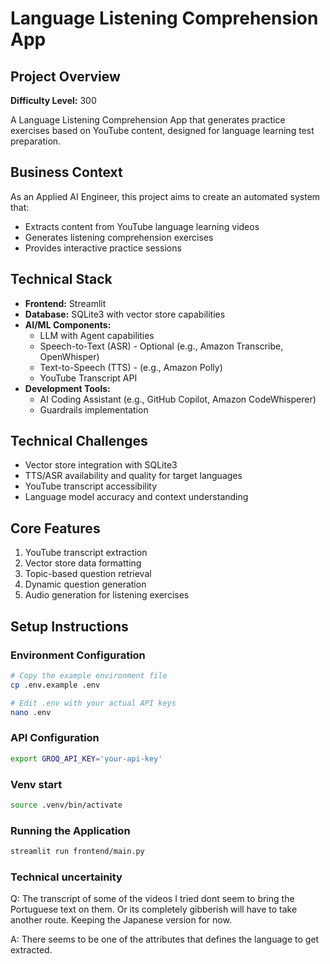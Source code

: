 # Language Listening Comprehension App

## Project Overview
**Difficulty Level:** 300

A Language Listening Comprehension App that generates practice exercises based on YouTube content, designed for language learning test preparation.

## Business Context
As an Applied AI Engineer, this project aims to create an automated system that:
- Extracts content from YouTube language learning videos
- Generates listening comprehension exercises
- Provides interactive practice sessions

## Technical Stack
- **Frontend:** Streamlit
- **Database:** SQLite3 with vector store capabilities
- **AI/ML Components:**
  - LLM with Agent capabilities
  - Speech-to-Text (ASR) - Optional (e.g., Amazon Transcribe, OpenWhisper)
  - Text-to-Speech (TTS) - (e.g., Amazon Polly)
  - YouTube Transcript API
- **Development Tools:**
  - AI Coding Assistant (e.g., GitHub Copilot, Amazon CodeWhisperer)
  - Guardrails implementation

## Technical Challenges
- Vector store integration with SQLite3
- TTS/ASR availability and quality for target languages
- YouTube transcript accessibility
- Language model accuracy and context understanding

## Core Features
1. YouTube transcript extraction
2. Vector store data formatting
3. Topic-based question retrieval
4. Dynamic question generation
5. Audio generation for listening exercises

## Setup Instructions

### Environment Configuration
```bash
# Copy the example environment file
cp .env.example .env

# Edit .env with your actual API keys
nano .env
```

### API Configuration
```bash
export GROQ_API_KEY='your-api-key'
```

### Venv start
```bash
source .venv/bin/activate
```

### Running the Application
```bash
streamlit run frontend/main.py
```


### Technical uncertainity
Q: The transcript of some of the videos I tried dont seem to bring the Portuguese text on them. Or its completely gibberish will have to take another route. Keeping the Japanese version for now.

A: There seems to be one of the attributes that defines the language to get extracted.